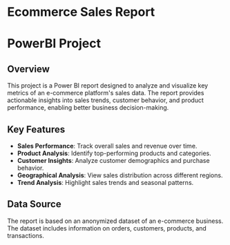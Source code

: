 # Ecommerce Sales Report
# PowerBI Project

## Overview
This project is a Power BI report designed to analyze and visualize key metrics of an e-commerce platform's sales data. The report provides actionable insights into sales trends, customer behavior, and product performance, enabling better business decision-making.

## Key Features
- **Sales Performance**: Track overall sales and revenue over time.
- **Product Analysis**: Identify top-performing products and categories.
- **Customer Insights**: Analyze customer demographics and purchase behavior.
- **Geographical Analysis**: View sales distribution across different regions.
- **Trend Analysis**: Highlight sales trends and seasonal patterns.

## Data Source
The report is based on an anonymized dataset of an e-commerce business. The dataset includes information on orders, customers, products, and transactions.
